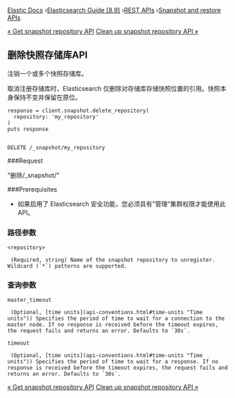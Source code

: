 

[Elastic Docs](/guide/) ›[Elasticsearch Guide [8.9]](index.md) ›[REST
APIs](rest-apis.md) ›[Snapshot and restore APIs](snapshot-restore-apis.md)

[« Get snapshot repository API](get-snapshot-repo-api.md) [Clean up snapshot
repository API »](clean-up-snapshot-repo-api.md)

## 删除快照存储库API

注销一个或多个快照存储库。

取消注册存储库时，Elasticsearch 仅删除对存储库存储快照位置的引用。快照本身保持不变并保留在原位。

    
    
    response = client.snapshot.delete_repository(
      repository: 'my_repository'
    )
    puts response
    
    
    DELETE /_snapshot/my_repository

###Request

"删除/_snapshot/<repository>"

###Prerequisites

* 如果启用了 Elasticsearch 安全功能，您必须具有"管理"集群权限才能使用此 API。

### 路径参数

`<repository>`

     (Required, string) Name of the snapshot repository to unregister. Wildcard (`*`) patterns are supported. 

### 查询参数

`master_timeout`

     (Optional, [time units](api-conventions.html#time-units "Time units")) Specifies the period of time to wait for a connection to the master node. If no response is received before the timeout expires, the request fails and returns an error. Defaults to `30s`. 
`timeout`

     (Optional, [time units](api-conventions.html#time-units "Time units")) Specifies the period of time to wait for a response. If no response is received before the timeout expires, the request fails and returns an error. Defaults to `30s`. 

[« Get snapshot repository API](get-snapshot-repo-api.md) [Clean up snapshot
repository API »](clean-up-snapshot-repo-api.md)
